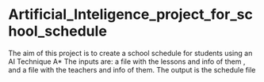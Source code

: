 # Artificial_Inteligence_project_for_school_schedule

The aim of this project is to create a school schedule for students using an AI Technique A*
The inputs are:
a file with the lessons and info of them ,
and a file with the teachers and info of them.
The output is the schedule file

